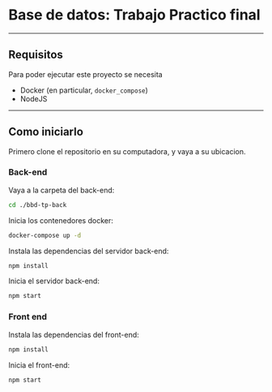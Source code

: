 
# Base de datos: Trabajo Practico final

---
## Requisitos
Para poder ejecutar este proyecto se necesita
- Docker (en particular, `docker_compose`)
- NodeJS

---

## Como iniciarlo
Primero clone el repositorio en su computadora, y vaya a su ubicacion.

### Back-end
Vaya a la carpeta del back-end:
```bash
cd ./bbd-tp-back
``` 

Inicia los contenedores docker:
```bash
docker-compose up -d
``` 

Instala las dependencias del servidor back-end:
```bash
npm install
``` 

Inicia el servidor back-end:
```bash
npm start
```

### Front end
Instala las dependencias del front-end:
```bash
npm install
``` 

Inicia el front-end:
```bash
npm start
```
